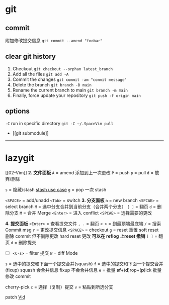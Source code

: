# git
## commit
附加修改提交信息
`git commit --amend "foobar"`

## clear git history
1.  Checkout
    `git checkout --orphan latest_branch`
2.  Add all the files
    `git add -A`
3.  Commit the changes
    `git commit -am "commit message"`
4.  Delete the branch
    `git branch -D main`
5.  Rename the current branch to main
    `git branch -m main`
6.  Finally, force update your repository
    `git push -f origin main`

## options
`-C` run in specific directory `git -C ~/.SpaceVim pull`

- [[git submodule]]



___


# lazygit
[[02-Vim]]
**2. 文件面板**
`A` = amend 添加到上一次更改
`P` = push
`p` = pull
`d` = 放弃/删除

`s` = 隐藏/stash [stash use case](https://stackoverflow.com/questions/20537223/what-is-the-intended-use-case-for-git-stash)
`g` = pop 一次 stash

`<SPACE>` = add/unadd
`<Tab>` = switch
**3. 分支面板**
`n` = new branch
`<SPCAE>` = select branch
`M` = 选中分支合并到当前分支（合并两个分支）
`[ ]` = 翻页
`d` = 删除分支
`M` = 合并 Merge
	`<Enter>` = 进入 conflict
	`<SPCAE>` = 选择需要的更改
  

**4. 提交面板**
`<Enter>` = 查看提交文件
`, .` = 翻页
`< >` = 到最顶端最底端
`/` = 搜索 Commit msg
`r` = 更改提交信息
`<SPACE>` = checkout
`g` = reset 重置
	soft reset 删除 commit 但不删除更改
	hard reset 更改
	**可以在 reflog 上reset 撤销**
`[ ]` = 翻页
`d` = 删除提交
- [ ] `<C-s>` = filter 提交
`W` = diff Mode

`s` = 选中的提交和下面一个提交合并(squash)
`f` = 选中的提交和下面一个提交合并(fixup)
	squash 会合并信息
	fixup 不会合并信息
`e` = 批量 **sf**+(**d**)rop+(**p**)ick 批量修改 commit

cherry-pick
`c` = 选择（复制）提交
`v` = 粘贴到所选分支

patch
[Vid](https://www.bilibili.com/video/BV1gV411k7fC?t=1897.5)
